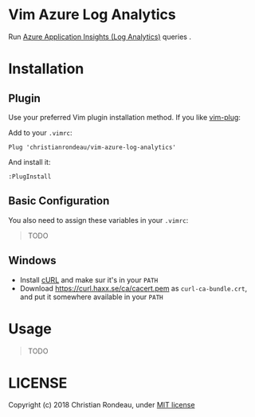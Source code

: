 # Vim Azure Log Analytics

Run [Azure Application Insights (Log Analytics)](https://docs.loganalytics.io/index) queries .

# Installation

## Plugin

Use your preferred Vim plugin installation method. If you like [vim-plug](https://github.com/junegunn/vim-plug):

Add to your `.vimrc`:

    Plug 'christianrondeau/vim-azure-log-analytics'

And install it:

    :PlugInstall

## Basic Configuration

You also need to assign these variables in your `.vimrc`:

> TODO

## Windows

* Install [cURL](https://curl.haxx.se/) and make sur it's in your `PATH`
* Download https://curl.haxx.se/ca/cacert.pem as `curl-ca-bundle.crt`, and put it somewhere available in your `PATH`

# Usage

> TODO

# LICENSE

Copyright (c) 2018 Christian Rondeau, under [MIT license](LICENSE)
